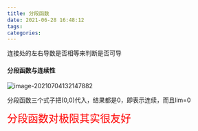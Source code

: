 ```yaml
---
title: 分段函数
date: 2021-06-28 16:48:12
tags:
categories:
---
```


连接处的左右导数是否相等来判断是否可导



#### 分段函数与连续性

![image-20210704132147882](https://gitee.com/simple_one1/pic/raw/master/image-20210704132147882.png)

分段函数三个式子把(0,0)代入，结果都是0，即表示连续，而且lim=0

<font color='red' size=5>分段函数对极限其实很友好</font>